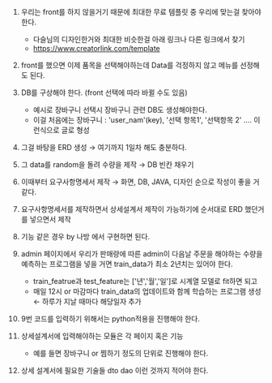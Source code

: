 1. 우리는 front를 하지 않을거기 때문에 최대한 무료 템플릿 중 우리에 맞는걸 찾아야한다.
    - 다슬님의 디자인한거와 최대한 비슷한걸 아래 링크나 다른 링크에서 찾기
    - https://www.creatorlink.com/template

2. front를 했으면 이제 품목을 선택해야하는데 Data를 걱정하지 않고 메뉴를 선정해도 된다.

3. DB를 구상해야 한다. (front 선택에 따라 바뀔 수도 있음)
    - 예시로 장바구니 선택시 장바구니 관련 DB도 생성해야한다.
    - 이걸 처음에는 장바구니 : 'user_nam'(key), '선택 항목1', '선택항목 2' .... 이런식으로 글로 형성

4. 그걸 바탕을 ERD 생성 → 여기까지 1일차 해도 충분하다.

5. 그 data를 random을 돌려 수량을 제작 → DB 빈칸 채우기

6. 이때부터 요구사항명세서 제작 → 화면, DB, JAVA, 디자인 순으로 작성이 좋을 거 같다.

7. 요구사항명세서를 제작하면서 상세설계서 제작이 가능하기에 순서대로 ERD 했던거를 넣으면서 제작

8. 기능 같은 경우 by 나방 에서 구현하면 된다.

9. admin 페이지에서 우리가 판매량에 따른 admin이 다음날 주문을 해야하는 수량을 예측하는 프로그램을 넣을 거면 train_data가 최소 2년치는 있어야 한다.
    - train_featrue과 test_feature는 ['년','월','일']로 시계열 모델로 fit하면 되고
    - 매일 12시 or 마감마다 train_data의 업데이트와 함께 학습하는 프로그램 생성 ← 하루가 지날 때마다 해당일자 추가

10. 9번 코드를 입력하기 위해서는 python적용을 진행해야 한다.

11. 상세설계서에 입력해야하는 모듈은 각 페이지 혹은 기능
    - 예를 들면 장바구니 or 찜하기 정도의 단위로 진행해야 한다.

12. 상세 설계서에 필요한 기술들 dto dao 이런 것까지 적어야 한다.
